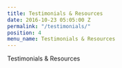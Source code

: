 ```yaml
---
title: Testimonials & Resources
date: 2016-10-23 05:05:00 Z
permalink: "/testimonials/"
position: 4
menu_name: Testimonials & Resources
---
```


Testimonials & Resources